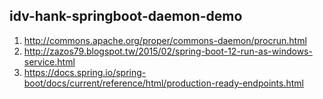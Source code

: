 ## idv-hank-springboot-daemon-demo

1. http://commons.apache.org/proper/commons-daemon/procrun.html
2. http://zazos79.blogspot.tw/2015/02/spring-boot-12-run-as-windows-service.html
3. https://docs.spring.io/spring-boot/docs/current/reference/html/production-ready-endpoints.html
